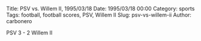 Title: PSV vs. Willem II, 1995/03/18
Date: 1995/03/18 00:00
Category: sports
Tags: football, football scores, PSV, Willem II
Slug: psv-vs-willem-ii
Author: carbonero


PSV 3 - 2 Willem II
